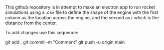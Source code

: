 This github repository is in attempt to make an electron
app to run rocket simulations using a .csv file to
define the shape of the engine with the first column as the 
location across the engine, and the second as r which is 
the distance from the center.

To add changes use this sequence:

git add .
git commit -m "Comment"
git push -u origin main